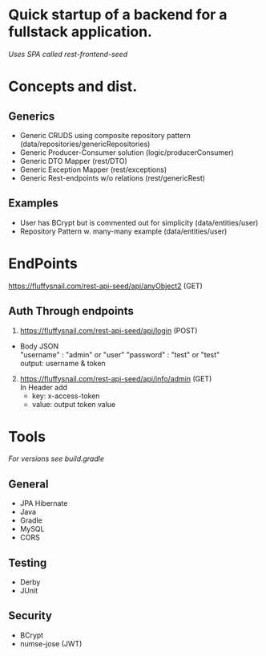# Quick startup of a backend for a fullstack application. 
*Uses SPA called rest-frontend-seed*
# Concepts and dist.

## Generics
* Generic CRUDS using composite repository pattern (data/repositories/genericRepositories)
* Generic Producer-Consumer solution (logic/producerConsumer)
* Generic DTO Mapper (rest/DTO)
* Generic Exception Mapper (rest/exceptions)
* Generic Rest-endpoints w/o relations (rest/genericRest)

## Examples
* User has BCrypt but is commented out for simplicity (data/entities/user)
* Repository Pattern w. many-many example (data/entities/user)


# EndPoints
https://fluffysnail.com/rest-api-seed/api/anyObject2 (GET)

## Auth Through endpoints
1. https://fluffysnail.com/rest-api-seed/api/login (POST)
* Body JSON <br />
  "username" : "admin" or "user"
  "password" : "test" or "test" <br />
 output: username & token
 
2. https://fluffysnail.com/rest-api-seed/api/info/admin (GET) <br />
   In Header add
   - key: x-access-token
   - value: output token value
   
# Tools
*For versions see build.gradle*
## General
* JPA Hibernate
* Java 
* Gradle
* MySQL 
* CORS

## Testing
* Derby 
* JUnit 
 
## Security
* BCrypt
* numse-jose (JWT)

